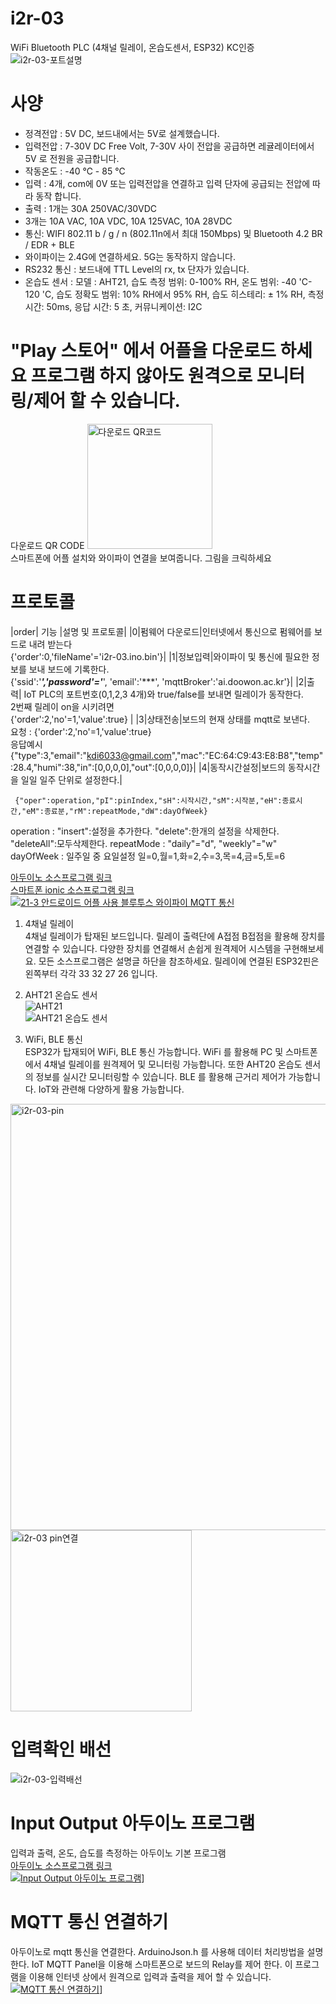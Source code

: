 # i2r-03
WiFi Bluetooth PLC (4채널 릴레이, 온습도센서, ESP32) KC인증
![i2r-03-포트설명](https://github.com/kdi6033/i2r-03/assets/37902752/a6df72d2-0707-48f0-93b9-484a90149bba)
# 사양
- 정격전압 : 5V DC, 보드내에서는 5V로 설계했습니다.  
- 입력전압 : 7-30V DC Free Volt, 7-30V 사이 전압을 공급하면 레귤레이터에서 5V 로 전원을 공급합니다.  
- 작동온도 : -40 ℃ - 85 ℃  
- 입력 : 4개, com에 0V 또는 입력전압을 연결하고 입력 단자에 공급되는 전압에 따라 동작 합니다.  
- 출력 : 1개는 30A 250VAC/30VDC  
- 3개는 10A VAC, 10A VDC, 10A 125VAC, 10A 28VDC  
- 통신: WIFI 802.11 b / g / n (802.11n에서 최대 150Mbps) 및 Bluetooth 4.2 BR / EDR + BLE  
- 와이파이는 2.4G에 연결하세요. 5G는 동작하지 않습니다.  
- RS232 통신 : 보드내에 TTL Level의 rx, tx 단자가 있습니다.  
- 온습도 센서 : 모델 : AHT21, 습도 측정 범위: 0-100% RH, 온도 범위: -40 'C-120 'C, 습도 정확도 범위: 10% RH에서 95% RH, 습도 히스테리: ± 1% RH, 측정 시간: 50ms, 응답 시간: 5 초, 커뮤니케이션: I2C

# "Play 스토어" 에서 어플을 다운로드 하세요 프로그램 하지 않아도 원격으로 모니터링/제어 할 수 있습니다.  
다운로드 QR CODE
<a href="https://play.google.com/store/apps/details?id=io.ionic.i2rReactIoT">
    <img src="https://github.com/kdi6033/i2r-03/assets/37902752/4f55641c-9a50-4eda-8ada-3e0f6beb34c6" alt="다운로드 QR코드" width="200">
</a>
</br>
스마트폰에 어플 설치와 와이파이 연결을 보여줍니다. 그림을 크릭하세요  

# 프로토콜
|order|  기능  |설명 및 프로토콜|
|0|펌웨어 다운로드|인터넷에서 통신으로 펌웨어를 보드로 내려 받는다<br> {'order':0,'fileName'='i2r-03.ino.bin'}|
|1|정보입력|와이파이 및 통신에 필요한 정보를 보내 보드에 기록한다.<br> {'ssid':'***','password'='***', 'email':'***', 'mqttBroker':'ai.doowon.ac.kr'}|
|2|출력| IoT PLC의 포트번호(0,1,2,3 4개)와 true/false를 보내면 릴레이가 동작한다. <br> 2번째 릴레이 on을 시키려면 <br> {'order':2,'no'=1,'value':true} |
|3|상태전송|보드의 현재 상태를 mqtt로 보낸다.<br>요청 : {'order':2,'no'=1,'value':true} <br> 응답예시 {"type":3,"email":"kdi6033@gmail.com","mac":"EC:64:C9:43:E8:B8","temp":28.4,"humi":38,"in":[0,0,0,0],"out":[0,0,0,0]}|
|4|동작시간설정|보드의 동작시간을 일일 일주 단위로 설정한다.|



     {"oper":operation,"pI":pinIndex,"sH":시작시간,"sM":시작분,"eH":종료시간,"eM":종료분,"rM":repeatMode,"dW":dayOfWeek}
   operation : "insert":설정을 추가한다. "delete":한개의 설정을 삭제한다. "deleteAll":모두삭제한다.
   repeatMode : "daily"="d", "weekly"="w"
   dayOfWeek : 일주일 중 요일설정 일=0,월=1,화=2,수=3,목=4,금=5,토=6


[아두이노 소스프로그램 링크](https://github.com/kdi6033/i2r-03/tree/main/0%20Android%20App%20Program/board-i2r-03)  
[스마트폰 ionic 소스프로그램 링크](https://github.com/kdi6033/i2r-03/tree/main/0%20Android%20App%20Program)  
[![21-3 안드로이드 어플 사용 블루투스 와이파이 MQTT 통신](https://img.youtube.com/vi/FT0muFM24xc/0.jpg)](https://youtu.be/FT0muFM24xc)
 1) 4채널 릴레이  
4채널 릴레이가 탑재된 보드입니다. 릴레이 출력단에 A접점 B접점을 활용해 장치를 연결할 수 있습니다.
다양한 장치를 연결해서 손쉽게 원격제어 시스템을 구현해보세요. 모든 소스프로그램은 설명글 하단을 참조하세요.
릴레이에 연결된 ESP32핀은 왼쪽부터 각각 33 32 27 26 입니다.

1) AHT21 온습도 센서   
   ![AHT21](https://github.com/user-attachments/assets/70008ecd-99a8-40aa-878d-b948978d42f0)   
   ![AHT21 온습도 센서](https://github.com/kdi6033/i2r-03/assets/37902752/50d9bb01-52b8-4f5f-91c6-f7fc9e98609e)   
3) WiFi, BLE 통신  
ESP32가 탑재되어 WiFi, BLE 통신 가능합니다. WiFi 를 활용해 PC 및 스마트폰에서 4채널 릴레이를
원격제어 및 모니터링 가능합니다. 또한 AHT20 온습도 센서의 정보를 실시간 모니터링할 수 있습니다.
BLE 를 활용해 근거리 제어가 가능합니다. IoT와 관련해 다양하게 활용 가능합니다.
<img width="682" alt="i2r-03-pin" src="https://github.com/kdi6033/i2r-03/assets/37902752/c558899e-9352-4e33-ac75-f2c6198489b3">
<img width="290" alt="i2r-03 pin연결" src="https://github.com/kdi6033/i2r-03/assets/37902752/c6b66e41-fdee-4c61-b97e-6b73f4b7d3a7">

# 입력확인 배선
![i2r-03-입력배선](https://github.com/kdi6033/i2r-03/blob/main/%EC%9E%90%EB%A3%8C/i2r-03%20input%20%EB%B0%B0%EC%84%A0.png?raw=true)

# Input Output 아두이노 프로그램
입력과 출력, 온도, 습도를 측정하는 아두이노 기본 프로그램  
[아두이노 소스프로그램 링크](https://github.com/kdi6033/i2r-03/tree/main/1%20input%20ouput/in-out)  
[![Input Output 아두이노 프로그램](https://img.youtube.com/vi/CTg_foy56oA/0.jpg)](https://youtu.be/CTg_foy56oA)]  

# MQTT 통신 연결하기
아두이노로 mqtt 통신을 연결한다.
ArduinoJson.h 를 사용해 데이터 처리방법을 설명한다.
IoT MQTT Panel을 이용해 스마트폰으로 보드의 Relay를 제어 한다.
이 프로그램을 이용해 인터넷 상에서 원격으로 입력과 출력을 제어 할 수 있습니다.
[![MQTT 통신 연결하기](https://img.youtube.com/vi/u4NejCu5xnw/0.jpg)](https://youtu.be/u4NejCu5xnw)]  

